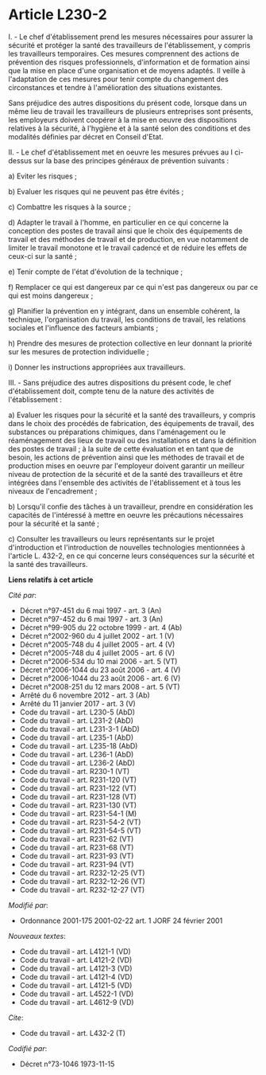 # Article L230-2

I. - Le chef d'établissement prend les mesures nécessaires pour assurer la sécurité et protéger la santé des travailleurs de
l'établissement, y compris les travailleurs temporaires. Ces mesures comprennent des actions de prévention des risques
professionnels, d'information et de formation ainsi que la mise en place d'une organisation et de moyens adaptés. Il veille à
l'adaptation de ces mesures pour tenir compte du changement des circonstances et tendre à l'amélioration des situations
existantes.

Sans préjudice des autres dispositions du présent code, lorsque dans un même lieu de travail les travailleurs de plusieurs
entreprises sont présents, les employeurs doivent coopérer à la mise en oeuvre des dispositions relatives à la sécurité, à
l'hygiène et à la santé selon des conditions et des modalités définies par décret en Conseil d'Etat.

II. - Le chef d'établissement met en oeuvre les mesures prévues au I ci-dessus sur la base des principes généraux de
prévention suivants :

a) Eviter les risques ;

b) Evaluer les risques qui ne peuvent pas être évités ;

c) Combattre les risques à la source ;

d) Adapter le travail à l'homme, en particulier en ce qui concerne la conception des postes de travail ainsi que le choix des
équipements de travail et des méthodes de travail et de production, en vue notamment de limiter le travail monotone et le
travail cadencé et de réduire les effets de ceux-ci sur la santé ;

e) Tenir compte de l'état d'évolution de la technique ;

f) Remplacer ce qui est dangereux par ce qui n'est pas dangereux ou par ce qui est moins dangereux ;

g) Planifier la prévention en y intégrant, dans un ensemble cohérent, la technique, l'organisation du travail, les conditions
de travail, les relations sociales et l'influence des facteurs ambiants ;

h) Prendre des mesures de protection collective en leur donnant la priorité sur les mesures de protection individuelle ;

i) Donner les instructions appropriées aux travailleurs.

III. - Sans préjudice des autres dispositions du présent code, le chef d'établissement doit, compte tenu de la nature des
activités de l'établissement :

a) Evaluer les risques pour la sécurité et la santé des travailleurs, y compris dans le choix des procédés de fabrication,
des équipements de travail, des substances ou préparations chimiques, dans l'aménagement ou le réaménagement des lieux de
travail ou des installations et dans la définition des postes de travail ; à la suite de cette évaluation et en tant que de
besoin, les actions de prévention ainsi que les méthodes de travail et de production mises en oeuvre par l'employeur doivent
garantir un meilleur niveau de protection de la sécurité et de la santé des travailleurs et être intégrées dans l'ensemble
des activités de l'établissement et à tous les niveaux de l'encadrement ;

b) Lorsqu'il confie des tâches à un travailleur, prendre en considération les capacités de l'intéressé à mettre en oeuvre les
précautions nécessaires pour la sécurité et la santé ;

c) Consulter les travailleurs ou leurs représentants sur le projet d'introduction et l'introduction de nouvelles technologies
mentionnées à l'article L. 432-2, en ce qui concerne leurs conséquences sur la sécurité et la santé des travailleurs.

**Liens relatifs à cet article**

_Cité par_:

  - Décret n°97-451 du 6 mai 1997 - art. 3 (An)
  - Décret n°97-452 du 6 mai 1997 - art. 3 (An)
  - Décret n°99-905 du 22 octobre 1999 - art. 4 (Ab)
  - Décret n°2002-960 du 4 juillet 2002 - art. 1 (V)
  - Décret n°2005-748 du 4 juillet 2005 - art. 4 (V)
  - Décret n°2005-748 du 4 juillet 2005 - art. 6 (V)
  - Décret n°2006-534 du 10 mai 2006 - art. 5 (VT)
  - Décret n°2006-1044 du 23 août 2006 - art. 4 (V)
  - Décret n°2006-1044 du 23 août 2006 - art. 6 (V)
  - Décret n°2008-251 du 12 mars 2008 - art. 5 (VT)
  - Arrêté du 6 novembre 2012 - art. 3 (Ab)
  - Arrêté du 11 janvier 2017 - art. 3 (V)
  - Code du travail - art. L230-5 (AbD)
  - Code du travail - art. L231-2 (AbD)
  - Code du travail - art. L231-3-1 (AbD)
  - Code du travail - art. L235-1 (AbD)
  - Code du travail - art. L235-18 (AbD)
  - Code du travail - art. L236-1 (AbD)
  - Code du travail - art. L236-2 (AbD)
  - Code du travail - art. R230-1 (VT)
  - Code du travail - art. R231-120 (VT)
  - Code du travail - art. R231-122 (VT)
  - Code du travail - art. R231-128 (VT)
  - Code du travail - art. R231-130 (VT)
  - Code du travail - art. R231-54-1 (M)
  - Code du travail - art. R231-54-2 (VT)
  - Code du travail - art. R231-54-5 (VT)
  - Code du travail - art. R231-62 (VT)
  - Code du travail - art. R231-68 (VT)
  - Code du travail - art. R231-93 (VT)
  - Code du travail - art. R231-94 (VT)
  - Code du travail - art. R232-12-25 (VT)
  - Code du travail - art. R232-12-26 (VT)
  - Code du travail - art. R232-12-27 (VT)

_Modifié par_:

  - Ordonnance 2001-175 2001-02-22 art. 1 JORF 24 février 2001

_Nouveaux textes_:

  - Code du travail - art. L4121-1 (VD)
  - Code du travail - art. L4121-2 (VD)
  - Code du travail - art. L4121-3 (VD)
  - Code du travail - art. L4121-4 (VD)
  - Code du travail - art. L4121-5 (VD)
  - Code du travail - art. L4522-1 (VD)
  - Code du travail - art. L4612-9 (VD)

_Cite_:

  - Code du travail - art. L432-2 (T)

_Codifié par_:

  - Décret n°73-1046 1973-11-15
